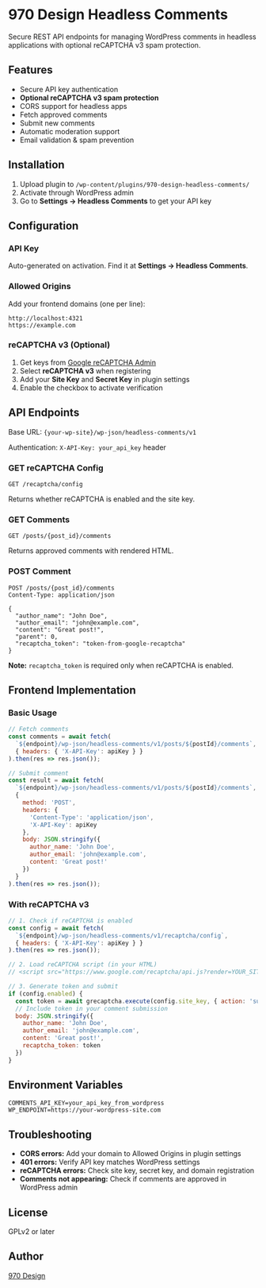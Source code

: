 # 970 Design Headless Comments

Secure REST API endpoints for managing WordPress comments in headless applications with optional reCAPTCHA v3 spam protection.

## Features

- Secure API key authentication
- **Optional reCAPTCHA v3 spam protection**
- CORS support for headless apps
- Fetch approved comments
- Submit new comments
- Automatic moderation support
- Email validation & spam prevention

## Installation

1. Upload plugin to `/wp-content/plugins/970-design-headless-comments/`
2. Activate through WordPress admin
3. Go to **Settings → Headless Comments** to get your API key

## Configuration

### API Key
Auto-generated on activation. Find it at **Settings → Headless Comments**.

### Allowed Origins
Add your frontend domains (one per line):
```
http://localhost:4321
https://example.com
```

### reCAPTCHA v3 (Optional)
1. Get keys from [Google reCAPTCHA Admin](https://www.google.com/recaptcha/admin)
2. Select **reCAPTCHA v3** when registering
3. Add your **Site Key** and **Secret Key** in plugin settings
4. Enable the checkbox to activate verification

## API Endpoints

Base URL: `{your-wp-site}/wp-json/headless-comments/v1`

Authentication: `X-API-Key: your_api_key` header

### GET reCAPTCHA Config
```
GET /recaptcha/config
```

Returns whether reCAPTCHA is enabled and the site key.

### GET Comments
```
GET /posts/{post_id}/comments
```

Returns approved comments with rendered HTML.

### POST Comment
```
POST /posts/{post_id}/comments
Content-Type: application/json

{
  "author_name": "John Doe",
  "author_email": "john@example.com",
  "content": "Great post!",
  "parent": 0,
  "recaptcha_token": "token-from-google-recaptcha"
}
```

**Note:** `recaptcha_token` is required only when reCAPTCHA is enabled.

## Frontend Implementation

### Basic Usage

```javascript
// Fetch comments
const comments = await fetch(
  `${endpoint}/wp-json/headless-comments/v1/posts/${postId}/comments`,
  { headers: { 'X-API-Key': apiKey } }
).then(res => res.json());

// Submit comment
const result = await fetch(
  `${endpoint}/wp-json/headless-comments/v1/posts/${postId}/comments`,
  {
    method: 'POST',
    headers: {
      'Content-Type': 'application/json',
      'X-API-Key': apiKey
    },
    body: JSON.stringify({
      author_name: 'John Doe',
      author_email: 'john@example.com',
      content: 'Great post!'
    })
  }
).then(res => res.json());
```

### With reCAPTCHA v3

```javascript
// 1. Check if reCAPTCHA is enabled
const config = await fetch(
  `${endpoint}/wp-json/headless-comments/v1/recaptcha/config`,
  { headers: { 'X-API-Key': apiKey } }
).then(res => res.json());

// 2. Load reCAPTCHA script (in your HTML)
// <script src="https://www.google.com/recaptcha/api.js?render=YOUR_SITE_KEY"></script>

// 3. Generate token and submit
if (config.enabled) {
  const token = await grecaptcha.execute(config.site_key, { action: 'submit' });
  // Include token in your comment submission
  body: JSON.stringify({
    author_name: 'John Doe',
    author_email: 'john@example.com',
    content: 'Great post!',
    recaptcha_token: token
  })
}
```

## Environment Variables

```env
COMMENTS_API_KEY=your_api_key_from_wordpress
WP_ENDPOINT=https://your-wordpress-site.com
```

## Troubleshooting

- **CORS errors:** Add your domain to Allowed Origins in plugin settings
- **401 errors:** Verify API key matches WordPress settings
- **reCAPTCHA errors:** Check site key, secret key, and domain registration
- **Comments not appearing:** Check if comments are approved in WordPress admin

## License

GPLv2 or later

## Author

[970 Design](https://970design.com/)
